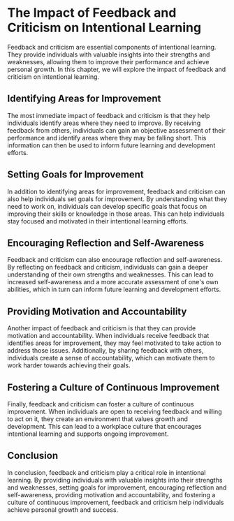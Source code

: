 The Impact of Feedback and Criticism on Intentional Learning
=========================================================================================================

Feedback and criticism are essential components of intentional learning. They provide individuals with valuable insights into their strengths and weaknesses, allowing them to improve their performance and achieve personal growth. In this chapter, we will explore the impact of feedback and criticism on intentional learning.

Identifying Areas for Improvement
---------------------------------

The most immediate impact of feedback and criticism is that they help individuals identify areas where they need to improve. By receiving feedback from others, individuals can gain an objective assessment of their performance and identify areas where they may be falling short. This information can then be used to inform future learning and development efforts.

Setting Goals for Improvement
-----------------------------

In addition to identifying areas for improvement, feedback and criticism can also help individuals set goals for improvement. By understanding what they need to work on, individuals can develop specific goals that focus on improving their skills or knowledge in those areas. This can help individuals stay focused and motivated in their intentional learning efforts.

Encouraging Reflection and Self-Awareness
-----------------------------------------

Feedback and criticism can also encourage reflection and self-awareness. By reflecting on feedback and criticism, individuals can gain a deeper understanding of their own strengths and weaknesses. This can lead to increased self-awareness and a more accurate assessment of one's own abilities, which in turn can inform future learning and development efforts.

Providing Motivation and Accountability
---------------------------------------

Another impact of feedback and criticism is that they can provide motivation and accountability. When individuals receive feedback that identifies areas for improvement, they may feel motivated to take action to address those issues. Additionally, by sharing feedback with others, individuals create a sense of accountability, which can motivate them to work harder towards achieving their goals.

Fostering a Culture of Continuous Improvement
---------------------------------------------

Finally, feedback and criticism can foster a culture of continuous improvement. When individuals are open to receiving feedback and willing to act on it, they create an environment that values growth and development. This can lead to a workplace culture that encourages intentional learning and supports ongoing improvement.

Conclusion
----------

In conclusion, feedback and criticism play a critical role in intentional learning. By providing individuals with valuable insights into their strengths and weaknesses, setting goals for improvement, encouraging reflection and self-awareness, providing motivation and accountability, and fostering a culture of continuous improvement, feedback and criticism help individuals achieve personal growth and success.
